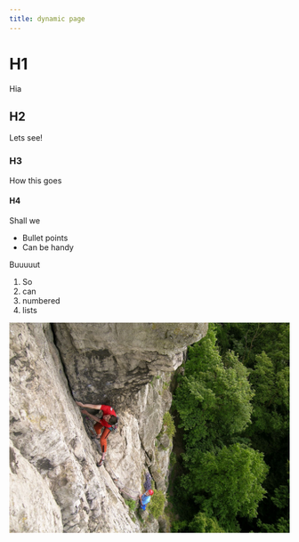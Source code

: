 ```yaml
---
title: dynamic page
---
```

# H1

Hia

## H2

Lets see!

### H3

How this goes

#### H4

Shall we

* Bullet points
* Can be handy

Buuuuut

1. So
2. can
3. numbered
4. lists

![test](329144.jpeg)
